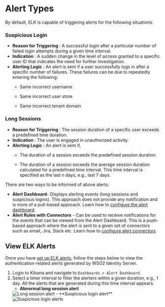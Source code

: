 # Alert Types

By default, ELK is capable of triggering alerts for the following
situations.

### Suspicious Login

- **Reason for Triggering** : A successful login after a particular
  number of failed login attempts during a given time interval.
- **Indication** : A sudden change in the level of access granted to a
  specific user ID that indicates the need for further investigation.
- **Alerting Logic** : An alert is sent if a user successfully logs in
  after a specific number of failures. These failures can be due to
  repeatedly entering the following:
    - Same incorrect username

    - Same incorrect user store

    - Same incorrect tenant domain

### Long Sessions

- **Reason for Triggering** : The session duration of a specific user
  exceeds a predefined time duration.
- **Indication** : The user is engaged in unauthorized activity.
- **Alerting Logic** : An alert is sent if,
    - The duration of a session exceeds the predefined session
      duration

    - The duration of a session exceeds the average session duration
      calculated for a predefined time interval. This time interval is
      specified as the last n days, e.g., last 7 days.

There are two ways to be informed of above alerts:

- **Alert Dashboard**- Displays alerting events (long sessions and
  suspicious logins). This approach does not provide any notification and is more of a pull-based approach. Learn how to [configure the alert dashboard](../../../deploy/elk-configuring-alerts).
- **Alert Rules with Connectors** - Can be used to receive
  notifications for the events that can be viewed from the Alert Dashboard. This is a push-based approach where
  the alert is sent to a given set of connectors such as email, Jira, Slack etc. Learn how to [configure alert connectors](../../../deploy/elk-configuring-alerts).

## View ELK Alerts

Once you have [set up ELK alerts](../../../deploy/elk-configuring-alerts), follow the steps below to view the authentication-related alerts generated by WSO2 Identity Server.

1. Login to Kibana and navigate to `Dashboards > Alert Dashboard`.
2. Select a timer interval to filter the alerters within a given duration, e.g., 1 day.
   All the alerts that are generated during this time interval appears.
    - **Abnormal long session alert**
    <img src="../../../assets/img/elk-analytics/alerting/elk-alerting-5.png" alt="Long session alert">
    - **Suspicious login alert**
    <img src="../../../assets/img/elk-analytics/alerting/elk-alerting-2.png" alt="Suspicious login alerts">